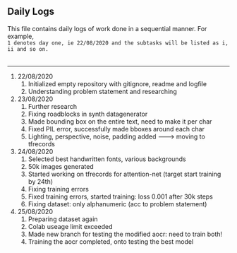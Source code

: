 
## Daily Logs

This file contains daily logs of work done in a sequential manner. For example, <br>
```1 denotes day one, ie 22/08/2020 and the subtasks will be listed as i, ii and so on.```
<br><br>
***

1. 22/08/2020
    1. Initialized empty repository with gitignore, readme and logfile
    1. Understanding problem statement and researching 
1. 23/08/2020
    1. Further research
    1. Fixing roadblocks in synth datagenerator
    1. Made bounding box on the entire text, need to make it per char
    1. Fixed PIL error, successfully made bboxes around each char
    1. Lighting, perspective, noise, padding added ---> moving to tfrecords
1. 24/08/2020
    1. Selected best handwritten fonts, various backgrounds
    1. 50k images generated
    1. Started working on tfrecords for attention-net (target start training by 24th)
    1. Fixing training errors
    1. Fixed training errors, started training: loss 0.001 after 30k steps
    1. Fixing dataset: only alphanumeric (acc to problem statement)
1. 25/08/2020
    1. Preparing dataset again
    1. Colab useage limit exceeded
    1. Made new branch for testing the modified aocr: need to train both!
    1. Training the aocr completed, onto testing the best model 
